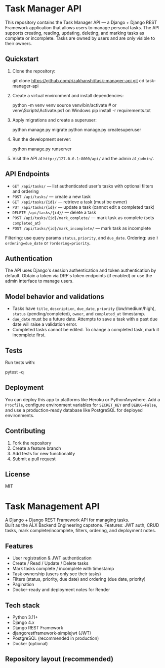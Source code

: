 # Task Manager API

This repository contains the Task Manager API — a Django + Django REST Framework application that allows users to manage personal tasks. The API supports creating, reading, updating, deleting, and marking tasks as complete or incomplete. Tasks are owned by users and are only visible to their owners.

## Quickstart

1. Clone the repository:

   git clone https://github.com/rizakhanshi/task-manager-api.git
   cd task-manager-api

2. Create a virtual environment and install dependencies:

   python -m venv venv
   source venv/bin/activate  # or venv\Scripts\Activate.ps1 on Windows
   pip install -r requirements.txt

3. Apply migrations and create a superuser:

   python manage.py migrate
   python manage.py createsuperuser

4. Run the development server:

   python manage.py runserver

5. Visit the API at `http://127.0.0.1:8000/api/` and the admin at `/admin/`.

## API Endpoints

- `GET /api/tasks/` — list authenticated user's tasks with optional filters and ordering
- `POST /api/tasks/` — create a new task
- `GET /api/tasks/{id}/` — retrieve a task (must be owner)
- `PUT /api/tasks/{id}/` — update a task (cannot edit a completed task)
- `DELETE /api/tasks/{id}/` — delete a task
- `POST /api/tasks/{id}/mark_complete/` — mark task as complete (sets `completed_at`)
- `POST /api/tasks/{id}/mark_incomplete/` — mark task as incomplete

Filtering: use query params `status`, `priority`, and `due_date`.
Ordering: use `?ordering=due_date` or `?ordering=priority`.

## Authentication

The API uses Django's session authentication and token authentication by default. Obtain a token via DRF's token endpoints (if enabled) or use the admin interface to manage users.

## Model behavior and validations

- Tasks have `title`, `description`, `due_date`, `priority` (low/medium/high), `status` (pending/completed), `owner`, and `completed_at` timestamp.
- `due_date` must be a future date. Attempts to save a task with a past due date will raise a validation error.
- Completed tasks cannot be edited. To change a completed task, mark it incomplete first.

## Tests

Run tests with:

   pytest -q

## Deployment

You can deploy this app to platforms like Heroku or PythonAnywhere. Add a `Procfile`, configure environment variables for `SECRET_KEY` and `DEBUG=False`, and use a production-ready database like PostgreSQL for deployed environments.

## Contributing

1. Fork the repository
2. Create a feature branch
3. Add tests for new functionality
4. Submit a pull request

## License

MIT
# Task Management API

A Django + Django REST Framework API for managing tasks.  
Built as the ALX Backend Engineering capstone. Features: JWT auth, CRUD tasks, mark complete/incomplete, filters, ordering, and deployment notes.

## Features
- User registration & JWT authentication
- Create / Read / Update / Delete tasks
- Mark tasks complete / incomplete with timestamp
- Task ownership (users only see their tasks)
- Filters (status, priority, due date) and ordering (due date, priority)
- Pagination
- Docker-ready and deployment notes for Render

## Tech stack
- Python 3.11+
- Django 4.x
- Django REST Framework
- djangorestframework-simplejwt (JWT)
- PostgreSQL (recommended in production)
- Docker (optional)

## Repository layout (recommended)
